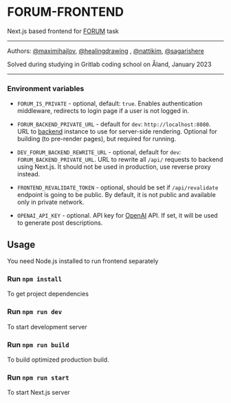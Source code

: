 # FORUM-FRONTEND

Next.js based frontend for [FORUM](https://github.com/01-edu/public/tree/master/subjects/forum) task

---

Authors: [@maximihajlov](https://github.com/maximihajlov), [@healingdrawing](https://github.com/healingdrawing)
, [@nattikim](https://github.com/nattikim), [@sagarishere](https://github.com/sagarishere)

Solved during studying in Gritlab coding school on Åland, January 2023

---

### Environment variables

- `FORUM_IS_PRIVATE` - optional, default: `true`.
  Enables authentication middleware, redirects to login page if a user is not logged in.

- `FORUM_BACKEND_PRIVATE_URL` - default for `dev`: `http://localhost:8080`.
  URL to [backend](../backend) instance to use for server-side rendering. Optional for building (to pre-render pages),
  but required for running.
- `DEV_FORUM_BACKEND_REWRITE_URL` - optional, default for `dev`: `FORUM_BACKEND_PRIVATE_URL`.
  URL to rewrite all `/api/` requests to backend using Next.js. It should not be used in production, use reverse proxy
  instead.
- `FRONTEND_REVALIDATE_TOKEN` - optional, should be set if `/api/revalidate` endpoint is going to be public. By default,
  it is not public and available only in private network.

- `OPENAI_API_KEY` - optional. API key for [OpenAI](https://openai.com/) API. If set, it will be used
  to generate post descriptions.

## Usage

You need Node.js installed to run frontend separately

### Run `npm install`

To get project dependencies

### Run `npm run dev`

To start development server

### Run `npm run build`

To build optimized production build.

### Run `npm run start`

To start Next.js server

[//]: # "TODO: add comment about data fetching and export mode config"
